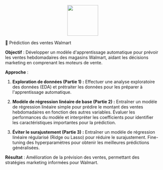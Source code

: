 <div style="text-align: center;">
    <img src="https://upload.wikimedia.org/wikipedia/commons/thumb/c/ca/Walmart_logo.svg/1280px-Walmart_logo.svg.png" height="100px">
</div>


🛒 Prédiction des ventes Walmart

**Objectif** : Développer un modèle d'apprentissage automatique pour prévoir les ventes hebdomadaires des magasins Walmart, aidant les décisions marketing en comprenant les moteurs de vente.

**Approche** : 
1. **Exploration de données (Partie 1) :** Effectuer une analyse exploratoire des données (EDA) et prétraiter les données pour les préparer à l'apprentissage automatique.
   
2. **Modèle de régression linéaire de base (Partie 2) :** Entraîner un modèle de régression linéaire simple pour prédire le montant des ventes hebdomadaires en fonction des autres variables. Évaluer les performances du modèle et interpréter les coefficients pour identifier les caractéristiques importantes pour la prédiction.

3. **Éviter le surajustement (Partie 3) :** Entraîner un modèle de régression linéaire régularisé (Ridge ou Lasso) pour réduire le surajustement. Fine-tuning des hyperparamètres pour obtenir les meilleures prédictions généralisées.

**Résultat** : Amélioration de la prévision des ventes, permettant des stratégies marketing informées pour Walmart.
